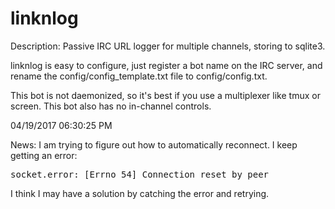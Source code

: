 linknlog
========

Description: Passive IRC URL logger for multiple channels, storing to sqlite3.

linknlog is easy to configure, just register a bot name on the IRC server, and rename the config/config_template.txt file to config/config.txt.

This bot is not daemonized, so it's best if you use a multiplexer like tmux or screen. This bot also has no in-channel controls.

04/19/2017 06:30:25 PM

News: I am trying to figure out how to automatically reconnect. I keep getting an error:

<pre>
socket.error: [Errno 54] Connection reset by peer
</pre>

I think I may have a solution by catching the error and retrying.
